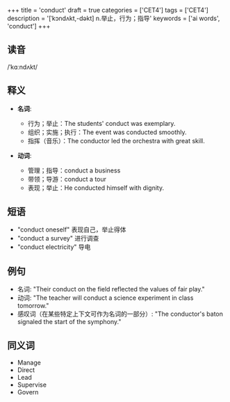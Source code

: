 +++
title = 'conduct'
draft = true
categories = ['CET4']
tags = ['CET4']
description = '[ˈkɔndʌkt,-dəkt] n.举止，行为；指导'
keywords = ['ai words', 'conduct']
+++

## 读音
/ˈkɑːndʌkt/

## 释义
- **名词**:
  - 行为；举止：The students' conduct was exemplary.
  - 组织；实施；执行：The event was conducted smoothly.
  - 指挥（音乐）：The conductor led the orchestra with great skill.

- **动词**:
  - 管理；指导：conduct a business
  - 带领；导游：conduct a tour
  - 表现；举止：He conducted himself with dignity.

## 短语
- "conduct oneself" 表现自己，举止得体
- "conduct a survey" 进行调查
- "conduct electricity" 导电

## 例句
- 名词: "Their conduct on the field reflected the values of fair play."
- 动词: "The teacher will conduct a science experiment in class tomorrow."
- 感叹词（在某些特定上下文可作为名词的一部分）: "The conductor's baton signaled the start of the symphony."

## 同义词
- Manage
- Direct
- Lead
- Supervise
- Govern
